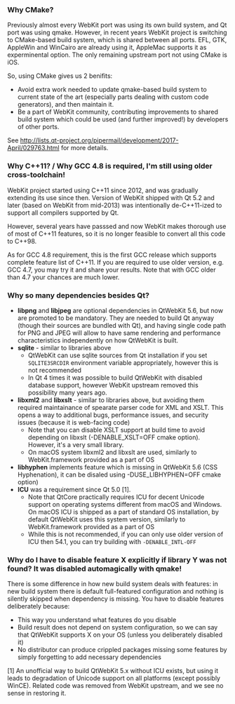 ### Why CMake?

Previously almost every WebKit port was using its own build system, and Qt port was using qmake. However, in recent years WebKit project is switching to CMake-based build system, which is shared between all ports. EFL, GTK, AppleWin and WinCairo are already using it, AppleMac supports it as experminental option. The only remaining upstream port not using CMake is iOS.

So, using CMake gives us 2 benifits:
* Avoid extra work needed to update qmake-based build system to current state of the art (especially parts dealing with custom code generators), and then maintain it.
* Be a part of WebKit community, contributing improvements to shared build system which could be used (and further improved!) by developers of other ports.

See http://lists.qt-project.org/pipermail/development/2017-April/029763.html for more details.

### Why C++11? / Why GCC 4.8 is required, I'm still using older cross-toolchain!

WebKit project started using C++11 since 2012, and was gradually extending its use since then. Version of WebKit shipped with Qt 5.2 and later (based on WebKit from mid-2013) was intentionally de-C++11-ized to support all compilers supported by Qt.

However, several years have passsed and now WebKit makes thorough use of most of C++11 features, so it is no longer feasible to convert all this code to C++98.

As for GCC 4.8 requirement, this is the first GCC release which supports complete feature list of C++11. If you are required to use older version, e.g. GCC 4.7, you may try it and share your results. Note that with GCC older than 4.7 your chances are much lower.

### Why so many dependencies besides Qt?

* **libpng** and **libjpeg** are optional dependencies in QtWebKit 5.6, but now are promoted to be mandatory. They are needed to build Qt anyway (though their sources are bundled with Qt), and having single code path for PNG and JPEG will allow to have same rendering and performance characteristics independently on how QtWebKit is built.
* **sqlite** - similar to libraries above
    * QtWebKit can use sqlite sources from Qt installation if you set `SQLITE3SRCDIR` environment variable appropriately, however this is not recommended
    * In Qt 4 times it was possible to build QtWebKit with disabled database support, however WebKit upstream removed this possibility many years ago.
* **libxml2** and **libxslt** - similar to libraries above, but avoiding them required maintainance of spearate parser code for XML and XSLT. This opens a way to additional bugs, performance issues, and security issues (because it is web-facing code)
    * Note that you can disable XSLT support at build time to avoid depending on libxslt (-DENABLE_XSLT=OFF cmake option). However, it's a very small library.
    * On macOS system libxml2 and libxslt are used, similarly to WebKit.framework provided as a part of OS
* **libhyphen** implements feature which is missing in QtWebKit 5.6 (CSS Hyphenation), it can be disaled using -DUSE_LIBHYPHEN=OFF cmake option)
* **ICU** was a requirement since Qt 5.0 [1]. 
    * Note that QtCore practically requires ICU for decent Unicode support on operating systems different from macOS and Windows. On macOS ICU is shipped as a part of standard OS installation, by default QtWebKit uses this system version, similarly to WebKit.framework provided as a part of OS
    * While this is not recommended, if you can only use older version of ICU then 54.1, you can try building with `-DENABLE_INTL-OFF`

### Why do I have to disable feature X explicitly if library Y was not found? It was disabled automagically with qmake!

There is some difference in how new build system deals with features: in new build system there is default full-featured configuration and nothing is silently skipped when dependency is missing. You have to disable features deliberately because:
* This way you understand what features do you disable
* Build result does not depend on system configuration, so we can say that QtWebKit supports X on your OS (unless you deliberately disabled it)
* No distributor can produce crippled packages missing some features by simply forgetting to add necessary dependencies

[1] An unofficial way to build QtWebKit 5.x without ICU exists, but using it leads to degradation of Unicode support on all platforms (except possibly WinCE). Related code was removed from WebKit upstream, and we see no sense in restoring it.